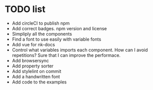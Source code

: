 # TODO list

- Add circleCI to publish npm
- Add correct badges. npm version and license
- Simpliply all the components
- Find a font to use easily with variable fonts
- Add vue for nk-docs
- Control what variables imports each component. How can I avoid repetitions? Sure that I can improve the performace.
- Add browsersync
- Add property sorter
- Add stylelint on commit
- Add a handwritten font
- Add code to the examples
